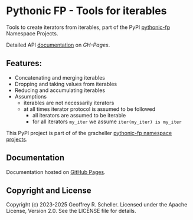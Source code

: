 # Pythonic FP - Tools for iterables

Tools to create iterators from iterables, part of the PyPI
[pythonic-fp](https://github.com/grscheller/pythonic-fp/blob/main/README.rst)
Namespace Projects.

Detailed API
[documentation](https://grscheller.github.io/pythonic-fp/maintained/iterables)
on *GH-Pages*.

## Features:

- Concatenating and merging iterables
- Dropping and taking values from iterables
- Reducing and accumulating iterables
- Assumptions
  - iterables are not necessarily iterators
  - at all times iterator protocol is assumed to be followed
    - all iterators are assumed to be iterable
    - for all iterators `my_iter` we assume `iter(my_iter) is my_iter`

This PyPI project is part of of the grscheller
[pythonic-fp namespace projects](https://grscheller.github.io/pythonic-fp/).

## Documentation

Documentation hosted on
[GitHub Pages](https://grscheller.github.io/pythonic-fp-iterables/).

## Copyright and License

Copyright (c) 2023-2025 Geoffrey R. Scheller. Licensed under the Apache
License, Version 2.0. See the LICENSE file for details.

